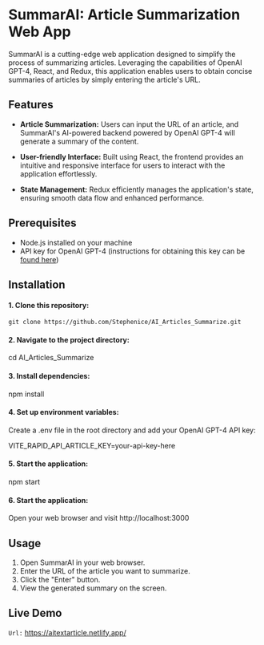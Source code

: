 # SummarAI: Article Summarization Web App

SummarAI is a cutting-edge web application designed to simplify the process of summarizing articles. Leveraging the capabilities of OpenAI GPT-4, React, and Redux, this application enables users to obtain concise summaries of articles by simply entering the article's URL.

## Features

- **Article Summarization:** Users can input the URL of an article, and SummarAI's AI-powered backend powered by OpenAI GPT-4 will generate a summary of the content.

- **User-friendly Interface:** Built using React, the frontend provides an intuitive and responsive interface for users to interact with the application effortlessly.

- **State Management:** Redux efficiently manages the application's state, ensuring smooth data flow and enhanced performance.

## Prerequisites

- Node.js installed on your machine
- API key for OpenAI GPT-4 (instructions for obtaining this key can be [found here](https://rapidapi.com/restyler/api/article-extractor-and-summarizer))

## Installation

#### 1. Clone this repository:

```
git clone https://github.com/Stephenice/AI_Articles_Summarize.git
```

#### 2. Navigate to the project directory:

cd AI_Articles_Summarize

#### 3. Install dependencies:

npm install

#### 4. Set up environment variables:

Create a .env file in the root directory and add your OpenAI GPT-4 API key:

VITE_RAPID_API_ARTICLE_KEY=your-api-key-here

#### 5. Start the application:

npm start

#### 6. Start the application:

Open your web browser and visit http://localhost:3000

## Usage

1. Open SummarAI in your web browser.
2. Enter the URL of the article you want to summarize.
3. Click the "Enter" button.
4. View the generated summary on the screen.

## Live Demo

`Url:` https://aitextarticle.netlify.app/
